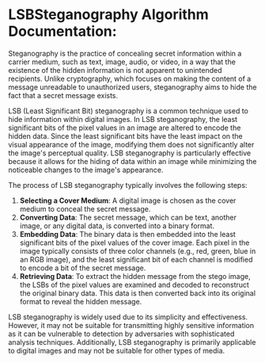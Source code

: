 # LSBSteganography Algorithm Documentation:


Steganography is the practice of concealing secret information within a carrier medium, such as text, image, audio, or video, in a way that the existence of the hidden information is not apparent to unintended recipients. Unlike cryptography, which focuses on making the content of a message unreadable to unauthorized users, steganography aims to hide the fact that a secret message exists.

LSB (Least Significant Bit) steganography is a common technique used to hide information within digital images. In LSB steganography, the least significant bits of the pixel values in an image are altered to encode the hidden data. Since the least significant bits have the least impact on the visual appearance of the image, modifying them does not significantly alter the image's perceptual quality. LSB steganography is particularly effective because it allows for the hiding of data within an image while minimizing the noticeable changes to the image's appearance.

The process of LSB steganography typically involves the following steps:

1. **Selecting a Cover Medium**: A digital image is chosen as the cover medium to conceal the secret message.
2. **Converting Data**: The secret message, which can be text, another image, or any digital data, is converted into a binary format.
3. **Embedding Data**: The binary data is then embedded into the least significant bits of the pixel values of the cover image. Each pixel in the image typically consists of three color channels (e.g., red, green, blue in an RGB image), and the least significant bit of each channel is modified to encode a bit of the secret message.
4. **Retrieving Data**: To extract the hidden message from the stego image, the LSBs of the pixel values are examined and decoded to reconstruct the original binary data. This data is then converted back into its original format to reveal the hidden message.

LSB steganography is widely used due to its simplicity and effectiveness. However, it may not be suitable for transmitting highly sensitive information as it can be vulnerable to detection by adversaries with sophisticated analysis techniques. Additionally, LSB steganography is primarily applicable to digital images and may not be suitable for other types of media.
